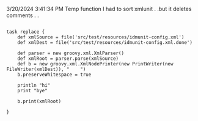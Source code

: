 3/20/2024 3:41:34 PM
Temp function I had to sort xmlunit . .but it deletes comments . .

```

task replace {
    def xmlSource = file('src/test/resources/idmunit-config.xml')
    def xmlDest = file('src/test/resources/idmunit-config.xml.done')

    def parser = new groovy.xml.XmlParser()
    def xmlRoot = parser.parse(xmlSource)
    def b = new groovy.xml.XmlNodePrinter(new PrintWriter(new FileWriter(xmlDest)), "    ")
    b.preserveWhitespace = true

    println "hi"
    print "bye"

    b.print(xmlRoot)

}
```